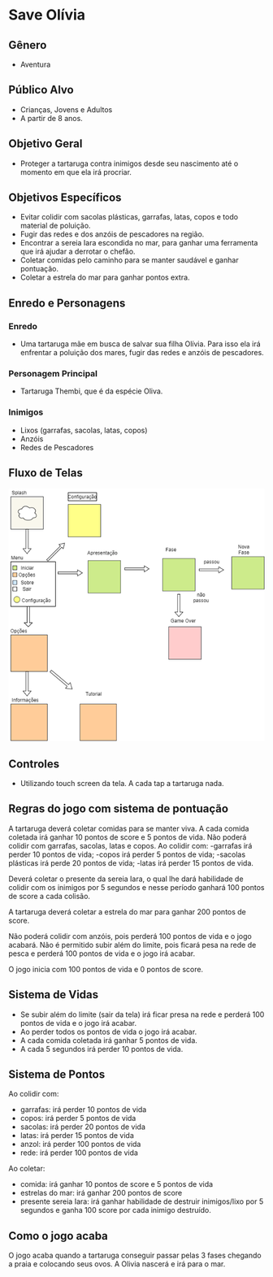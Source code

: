 # Save Olívia

## Gênero
- Aventura

## Público Alvo
- Crianças, Jovens e Adultos 
- A partir de 8 anos.

## Objetivo Geral
- Proteger a tartaruga contra inimigos desde seu nascimento até o momento em que ela irá procriar.

## Objetivos Específicos
- Evitar colidir com sacolas plásticas, garrafas, latas, copos e todo material de poluição.
- Fugir das redes e dos anzóis de pescadores na região.
- Encontrar a sereia Iara escondida no mar, para ganhar uma ferramenta que irá ajudar a derrotar o chefão.
- Coletar comidas pelo caminho para se manter saudável e ganhar pontuação.
- Coletar a estrela do mar para ganhar pontos extra.

## Enredo e Personagens

### Enredo
- Uma tartaruga mãe em busca de salvar sua filha Olívia. Para isso ela irá enfrentar a poluição dos mares, fugir das redes e anzóis de pescadores.

### Personagem Principal
- Tartaruga Thembi, que é da espécie Oliva.

### Inimigos
- Lixos (garrafas, sacolas, latas, copos)
- Anzóis
- Redes de Pescadores

## Fluxo de Telas
<img src= "https://github.com/DanieleAndrade/save-olivia/blob/master/fluxo-de-telas%20(1).png">

## Controles
- Utilizando touch screen da tela. A cada tap a tartaruga nada.

## Regras do jogo com sistema de pontuação

A tartaruga deverá coletar comidas para se manter viva. A cada comida coletada irá ganhar 10 pontos de score e 5 pontos de vida.
Não poderá colidir com garrafas, sacolas, latas e copos. 
Ao colidir com:
 -garrafas irá perder 10 pontos de vida; 
 -copos irá perder 5 pontos de vida;
 -sacolas plásticas irá perde 20 pontos de vida;
 -latas irá perder 15 pontos de vida.

Deverá coletar o presente da sereia Iara, o qual lhe dará habilidade de colidir com os inimigos por 5 segundos e nesse período ganhará 100 pontos de score a cada colisão. 

A tartaruga deverá coletar a estrela do mar para ganhar 200 pontos de score.

Não poderá colidir com anzóis, pois perderá 100 pontos de vida e o jogo acabará. 
Não é permitido subir além do limite, pois ficará pesa na rede de pesca e perderá 100 pontos de vida e o jogo irá acabar.

O jogo inicia com 100 pontos de vida e 0 pontos de score.

## Sistema de Vidas

- Se subir além do limite (sair da tela) irá ficar presa na rede e perderá 100 pontos de vida e o jogo irá acabar.
- Ao perder todos os pontos de vida o jogo irá acabar.
- A cada comida coletada irá ganhar 5 pontos de vida.
- A cada 5 segundos irá perder 10 pontos de vida.

## Sistema de Pontos

Ao colidir com: 
- garrafas: irá perder 10 pontos de vida
- copos:    irá perder 5 pontos de vida
- sacolas:  irá perder 20 pontos de vida
- latas:    irá perder 15 pontos de vida
- anzol:    irá perder 100 pontos de vida
- rede:     irá perder 100 pontos de vida

Ao coletar: 
- comida:   irá ganhar 10 pontos de score e 5 pontos de vida
- estrelas do mar: irá ganhar 200 pontos de score
- presente sereia Iara: irá ganhar habilidade de destruir inimigos/lixo por 5 segundos e ganha 100 score por cada inimigo destruído.

## Como o jogo acaba

O jogo acaba quando a tartaruga conseguir passar pelas 3 fases chegando a praia e colocando seus ovos. 
A Olivia nascerá e irá para o mar. 

